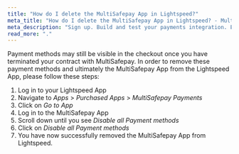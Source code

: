```yaml
---
title: "How do I delete the MultiSafepay App in Lightspeed?"
meta_title: "How do I delete the MultiSafepay App in Lightspeed? - MultiSafepay Docs"
meta_description: "Sign up. Build and test your payments integration. Explore our products and services. Use our API Reference, SDKs, and wrappers. Get support."
read_more: "."
---
```


Payment methods may still be visible in the checkout once you have terminated your contract with MultiSafepay. In order to remove these payment methods and ultimately the MultiSafepay App from the Lightspeed App, please follow these steps:

1. Log in to your Lightspeed App
2. Navigate to _Apps_ > _Purchased Apps_ > _MultiSafepay Payments_
3. Click on _Go to App_
4. Log in to the MultiSafepay App
5. Scroll down until you see _Disable all Payment methods_
6. Click on _Disable all Payment methods_
7. You have now successfully removed the MultiSafepay App from Lightspeed.



